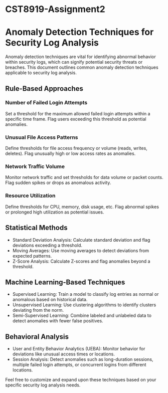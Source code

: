 # CST8919-Assignment2
# Anomaly Detection Techniques for Security Log Analysis

Anomaly detection techniques are vital for identifying abnormal behavior within security logs, which can signify potential security threats or breaches. This document outlines common anomaly detection techniques applicable to security log analysis.

## Rule-Based Approaches

### Number of Failed Login Attempts
Set a threshold for the maximum allowed failed login attempts within a specific time frame. Flag users exceeding this threshold as potential anomalies.

### Unusual File Access Patterns
Define thresholds for file access frequency or volume (reads, writes, deletes). Flag unusually high or low access rates as anomalies.

### Network Traffic Volume
Monitor network traffic and set thresholds for data volume or packet counts. Flag sudden spikes or drops as anomalous activity.

### Resource Utilization
Define thresholds for CPU, memory, disk usage, etc. Flag abnormal spikes or prolonged high utilization as potential issues.

## Statistical Methods

- Standard Deviation Analysis: Calculate standard deviation and flag deviations exceeding a threshold.
- Moving Averages: Use moving averages to detect deviations from expected patterns.
- Z-Score Analysis: Calculate Z-scores and flag anomalies beyond a threshold.

## Machine Learning-Based Techniques

- Supervised Learning: Train a model to classify log entries as normal or anomalous based on historical data.
- Unsupervised Learning: Use clustering algorithms to identify clusters deviating from the norm.
- Semi-Supervised Learning: Combine labeled and unlabeled data to detect anomalies with fewer false positives.

## Behavioral Analysis

- User and Entity Behavior Analytics (UEBA): Monitor behavior for deviations like unusual access times or locations.
- Session Analysis: Detect anomalies such as long-duration sessions, multiple failed login attempts, or concurrent logins from different locations.

Feel free to customize and expand upon these techniques based on your specific security log analysis needs.

